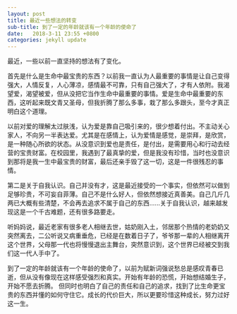 ```yaml
---
layout: post
title: 最近一些想法的转变
sub-title: 到了一定的年龄就该有一个年龄的使命了
date:   2018-3-11 23:55 +0800
categories: jekyll update
---
```


最近，一些以前一直坚持的想法有了变化。

首先是什么是生命中最宝贵的东西？以前我一直认为人最重要的事情是让自己变得强大，人情反复，人心薄凉，感情最不可靠，只有自己强大了，才有人依附。我渴望爱，渴望被爱，但从没把它当作生命中最重要的事情。爱是生命中最重要的东西，这听起来既文青又圣母，但我折腾了那么多事，栽了那么多跟头，至今才真正明白这个道理。

以前对爱的理解太过肤浅，认为爱是靠自己吸引来的，很少想着付出。不主动关心家人，不向另一半表达爱。尤其是在感情上，认为爱情是感觉，是崇拜，是欣赏，是一种随心所欲的状态。从没意识到爱也是责任，是付出，是需要用心和行动去经营的宝贵财富。在校园里，我遇到了最真挚的爱，但是我没有珍惜，当时也没意识到那将是我一生中最宝贵的财富，最后还亲手毁了这一切，这是一件很残忍的事情。

第二是关于自我认识。自己并没有才，这是最近接受的一个事实，但依然可以做到足够珍贵，不可妄自菲薄。自己不是什么好人，但依然想接近真善美。自己几斤几两已大概有些清楚，不会再去追求不属于自己的东西......关于自我认识，越来越发现这是一个千古难题，还有很多路要走。

听妈妈说，最近老家有很多老人相继去世，姑奶刚入土，邻居那个热情的老奶奶又突然离去，二公听说又病重垂危，已经是在数着日子了，爷爷那一辈的人相继离开这个世界，父母那一代也将慢慢退出主舞台，突然意识到，这个世界已经被交到我们这一代人手中了。

到了一定的年龄就该有一个年龄的使命了，以前为赋新词强说愁总是感叹青春已逝，但从没有像现在这样感受强烈和真实。开始有年龄的恐慌，开始想结婚生子，开始不愿去折腾。 但同时也明白了自己的责任和自己的追求，找到了比生命更宝贵的东西并懂的如何守住它。成长的代价巨大，所以更要珍惜这种成长，努力过好这一生。











